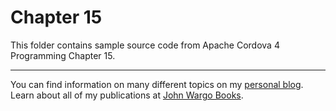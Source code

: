Chapter 15
==========

This folder contains sample source code from Apache Cordova 4 Programming Chapter 15.

***

You can find information on many different topics on my [personal blog](http://www.johnwargo.com). Learn about all of my publications at [John Wargo Books](http://www.johnwargobooks.com). 